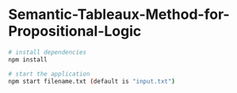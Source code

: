 # Semantic-Tableaux-Method-for-Propositional-Logic

``` bash
# install dependencies
npm install

# start the application
npm start filename.txt (default is "input.txt")
```